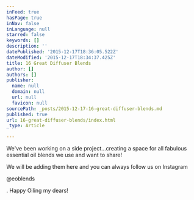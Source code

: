 ```yaml
---
inFeed: true
hasPage: true
inNav: false
inLanguage: null
starred: false
keywords: []
description: ''
datePublished: '2015-12-17T18:36:05.522Z'
dateModified: '2015-12-17T18:34:37.425Z'
title: 16 Great Diffuser Blends
author: []
authors: []
publisher:
  name: null
  domain: null
  url: null
  favicon: null
sourcePath: _posts/2015-12-17-16-great-diffuser-blends.md
published: true
url: 16-great-diffuser-blends/index.html
_type: Article

---
```

We've been working on a side project...creating a space for all fabulous essential oil blends we use and want to share!

We will be adding them here and you can always follow us on Instagram

@eoblends

.  Happy Oiling my dears!